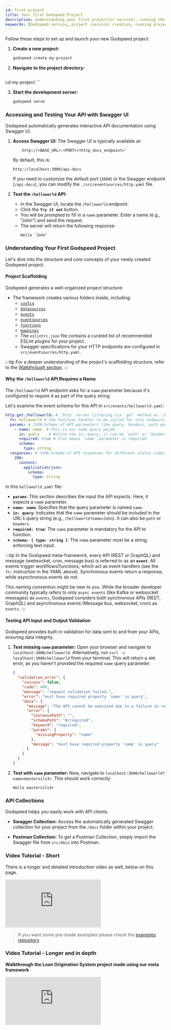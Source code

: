 ```yaml
---
id: first-project
title: Your first Godspeed Project
description: understanding your first project(or service), running the development server, accessing Swagger UI and testing a basic API.
keywords: [Godspeed service, project (service) creation, running project (service) locally, Swagger UI, API testing, helloworld, guide, tutorial]
---
```


Follow these steps to set up and launch your new Godspeed project:

1.  **Create a new project:**
    ```bash
    godspeed create my-project
    ```

2.  **Navigate to the project directory:**
    ```bash
   cd my-project
    ```

3.  **Start the development server:**
    ```bash
    godspeed serve
    ```

### Accessing and Testing Your API with Swagger UI

Godspeed automatically generates interactive API documentation using Swagger UI.

1.  **Access Swagger UI:**
    The Swagger UI is typically available at:
    ```plaintext
        http://<BASE_URL>:<PORT>/<http_docs_endpoint>`
    ```
    By default, this is:
    ```plaintext
    http://localhost:3000/api-docs
    ```

    If you need to customize the default port (`3000`) or the Swagger endpoint (`/api-docs`), you can modify the `./src/eventsources/http.yaml` file.

2.  **Test the `/helloworld` API:**

      * In the Swagger UI, locate the `/helloworld` endpoint.
      * Click the **`Try it out`** button.
      * You will be prompted to fill in a `name` parameter. Enter a name (e.g., "John") and send the request.
      * The server will return the following response:
        ```
        Hello `John`
        ```

### Understanding Your First Godspeed Project

Let's dive into the structure and core concepts of your newly created Godspeed project.

#### Project Scaffolding

Godspeed generates a well-organized project structure:

  * The framework creates various folders inside, including:
      * [`config`](/docs/microservices-framework/config-and-mappings/config.md)
      * [`datasources`](/docs/microservices-framework/datasources/overview.md)
      * [`events`](/docs/microservices-framework/event-sources/event-schema.md)
      * [`eventsources`](/docs/microservices-framework/event-sources/overview.md)
      * [`functions`](/docs/microservices-framework/workflows/overview.md)
      * [`mappings`](/docs/microservices-framework/config-and-mappings/mappings.md)
      * The `eslintrc.json` file contains a curated list of recommended ESLint plugins for your project.
      * Swagger specifications for your HTTP endpoints are configured in `src/eventsources/http.yaml`.

:::tip
For a deeper understanding of the project's scaffolding structure, refer to the [Walkthrough section](/docs/microservices-framework/guide/walkthrough%23moving-forward).
:::

#### Why the `/helloworld` API Requires a Name

The `/helloworld` API endpoint asks for a `name` parameter because it's configured to require it as part of the query string.

Let's examine the event schema for this API in `src/events/helloworld.yaml`:

  ```yaml
  http.get./helloworld: # `http` server listening via `get` method on `/helloworld` endpoint
    fn: helloworld # the function handler to be called for this endpoint, available in `src/functions`
    params: # JSON-Schema of API parameters like query, headers, path params. Note: This is set as per Swagger standard's `parameters` syntax
      - name: name  # This is our name query param
        in: query    # Notice the in: query, it can be `path` or `headers` as well
        required: true # true means `name` parameter is required
        schema:
          type: string
    responses: # JSON-Schema of API responses for different status codes. Note: This is set as per Swagger standard's `responses` syntax
      200:
        content:
          application/json:
            schema:
              type: string
  ```

In this `helloworld.yaml` file:

  * **`params`**: This section describes the input the API expects. Here, it expects a `name` parameter.
  * **`name: name`**: Specifies that the query parameter is named `name`.
  * **`in: query`**: Indicates that the `name` parameter should be included in the URL's query string (e.g., `/helloworld?name=John`). It can also be `path` or `headers`.
  * **`required: true`**: The `name` parameter is mandatory for the API to function.
  * **`schema: { type: string }`**: The `name` parameter must be a string, enforcing text input.

:::tip
In the Godspeed meta-framework, every API (REST or GraphQL) and message (websocket, cron, message bus) is referred to as an **`event`**. All events trigger workflows/functions, which act as event handlers (see the `fn:` instruction in the YAML above). Synchronous events return a response, while asynchronous events do not.

This naming convention might be new to you. While the broader developer community typically refers to only `async events` (like Kafka or websocket messages) as `events`, Godspeed considers both synchronous APIs (REST, GraphQL) and asynchronous events (Message bus, websocket, cron) as `events`.
:::

#### Testing API Input and Output Validation

Godspeed provides built-in validation for data sent to and from your APIs, ensuring data integrity.

1.  **Test missing `name` parameter:**
    Open your browser and navigate to `localhost:3000/helloworld`. Alternatively, run `curl -i localhost:3000/helloworld` from your terminal.
    This will return a `400` error, as you haven't provided the required `name` query parameter:

    ```json
    {
      "validation_error": {
        "success": false,
        "code": 400,
        "message": "request validation failed.",
        "error": "must have required property 'name' in query",
        "data": {
          "message": "The API cannot be executed due to a failure in request params schema validation.",
          "error": {
            "instancePath": "",
            "schemaPath": "#/required",
            "keyword": "required",
            "params": {
              "missingProperty": "name"
            },
            "message": "must have required property 'name' in query"
          }
        }
      }
    }
    ```

2.  **Test with `name` parameter:**
    Now, navigate to `localhost:3000/helloworld?name=mastersilv3r`. This should work correctly:

    ```
    Hello mastersilv3r
    ```

### API Collections

Godspeed helps you easily work with API clients.

  * **Swagger Collection:**
    Access the automatically generated Swagger collection for your project from the `/docs` folder within your project.

  * **Postman Collection:**
    To get a Postman Collection, simply import the Swagger file from `src/docs` into Postman.


### Video Tutorial - Short
There is a longer and detailed introduction video as well, below on this page.

<div style={{ position: 'relative', paddingBottom: '56.25%', height: 0, overflow: 'hidden' }}>
    <iframe style={{ position: 'absolute', top: 10, left: 10, width: '100%', height: '80%' }} src="https://www.youtube.com/embed/vudhjYjGeLQ?si=R4kTbH14-sAbKFBA" frameborder="0" allow="fullscreen;" allowfullscreen ></iframe>
</div>


> If you want some pre-made examples please check the [examples repository](https://github.com/godspeedsystems/gs-node-templates)

### Video Tutorial - Longer and in depth

**Walkthrough the Loan Origination System project made using our meta framework**

<div style={{ position: 'relative', paddingBottom: '56.25%', height: 0, overflow: 'hidden' }}>
<iframe style={{ position: 'absolute', top: 0, left: 0, width: '100%', height: '100%' }} src="https://www.youtube.com/embed/BTPHPoI3dh0" frameborder="0" allowfullscreen></iframe>
</div>
